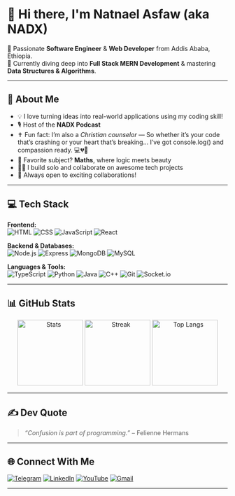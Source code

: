 # 👋 Hi there, I'm Natnael Asfaw (aka NADX)

🎯 Passionate **Software Engineer** & **Web Developer** from Addis Ababa, Ethiopia.  
🔧 Currently diving deep into **Full Stack MERN Development** & mastering **Data Structures & Algorithms**.

---

## 🚀 About Me

- 💡 I love turning ideas into real-world applications using my coding skill!
- 🎙️ Host of the **NADX Podcast**
- ✝️ Fun fact: I’m also a *Christian counselor* — So whether it’s your code that’s crashing or your heart that’s breaking… I’ve got console.log() and compassion ready. 💻💔🙏
- 🧠 Favorite subject? **Maths**, where logic meets beauty
- 👨‍💻 I build solo and collaborate on awesome tech projects
- 🤝 Always open to exciting collaborations!

---

## 💻 Tech Stack

**Frontend:**  
![HTML](https://img.shields.io/badge/HTML-E34F26?style=for-the-badge&logo=html5&logoColor=white)
![CSS](https://img.shields.io/badge/CSS-1572B6?style=for-the-badge&logo=css3&logoColor=white)
![JavaScript](https://img.shields.io/badge/JavaScript-F7DF1E?style=for-the-badge&logo=javascript&logoColor=black)
![React](https://img.shields.io/badge/React-61DAFB?style=for-the-badge&logo=react&logoColor=black)

**Backend & Databases:**  
![Node.js](https://img.shields.io/badge/Node.js-339933?style=for-the-badge&logo=nodedotjs&logoColor=white)
![Express](https://img.shields.io/badge/Express-000000?style=for-the-badge&logo=express&logoColor=white)
![MongoDB](https://img.shields.io/badge/MongoDB-4EA94B?style=for-the-badge&logo=mongodb&logoColor=white)
![MySQL](https://img.shields.io/badge/MySQL-00758F?style=for-the-badge&logo=mysql&logoColor=white)

**Languages & Tools:**  
![TypeScript](https://img.shields.io/badge/TypeScript-3178C6?style=for-the-badge&logo=typescript&logoColor=white)
![Python](https://img.shields.io/badge/Python-3776AB?style=for-the-badge&logo=python&logoColor=white)
![Java](https://img.shields.io/badge/Java-ED8B00?style=for-the-badge&logo=java&logoColor=white)
![C++](https://img.shields.io/badge/C++-00599C?style=for-the-badge&logo=c%2b%2b&logoColor=white)
![Git](https://img.shields.io/badge/Git-F05032?style=for-the-badge&logo=git&logoColor=white)
![Socket.io](https://img.shields.io/badge/Socket.io-010101?style=for-the-badge&logo=socketdotio&logoColor=white)

---

## 📊 GitHub Stats

<p align="center">
  <img src="https://github-readme-stats.vercel.app/api?username=natthy2023&show_icons=true&theme=radical" alt="Stats" height="150"/>
  <img src="https://github-readme-streak-stats.herokuapp.com/?user=natthy2023&theme=radical" alt="Streak" height="150"/>
  <img src="https://github-readme-stats.vercel.app/api/top-langs/?username=natthy2023&layout=compact&theme=radical" alt="Top Langs" height="150"/>
</p>

---

## ✍️ Dev Quote

> _“Confusion is part of programming.”_ – Felienne Hermans

---

## 🌐 Connect With Me

[![Telegram](https://img.shields.io/badge/Telegram-2CA5E0?style=for-the-badge&logo=telegram&logoColor=white)](https://t.me/nisimp)
[![LinkedIn](https://img.shields.io/badge/LinkedIn-0077B5?style=for-the-badge&logo=linkedin&logoColor=white)](https://linkedin.com/in/Natthy2023)
[![YouTube](https://img.shields.io/badge/YouTube-FF0000?style=for-the-badge&logo=youtube&logoColor=white)](https://youtube.com/@nadx_tube)
[![Gmail](https://img.shields.io/badge/Email-D14836?style=for-the-badge&logo=gmail&logoColor=white)](mailto:natnaelasfaw2023@gmail.com)

---


